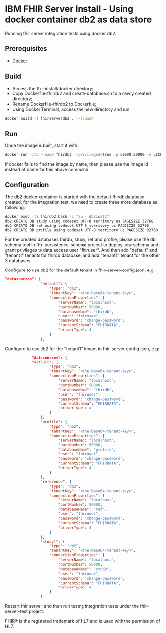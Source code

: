 # IBM FHIR Server Install - Using docker container db2 as data store

Running fhir server integration tests using docker db2.

## Prerequisites

- [Docker]

## Build
- Access the fhir-install/docker directory;
- Copy Dockerfile-fhirdb2 and create-database.sh to a newly created directory;
- Rename Dockerfile-fhirdb2 to Dockerfile;
- Using Docker Terminal, access the new directory and run:

```sh
docker build -t fhirserverdb2 . --squash
```
## Run
 
Once the image is built, start it with:

```sh
docker run -itd --name fhirdb2 --privileged=true -p 50000:50000 -e LICENSE=accept -e DB2INST1_PASSWORD=change-password -v /db2 -rm fhirserverdb2
```
if docker fails to find the image by name, then please use the image id instead of name for this above command.

## Configuration

The db2 docker container is started with the default fhirdb database created, for the integration test, we need to create three more database as following:

```sh
docker exec -ti fhirdb2 bash -c "su - db2inst1"
db2 CREATE DB study using codeset UTF-8 territory us PAGESIZE 32768
db2 CREATE DB ref using codeset UTF-8 territory us PAGESIZE 32768
db2 CREATE DB profile using codeset UTF-8 territory us PAGESIZE 32768
```
For the created databases fhirdb, study, ref and profile, please use the db schema tool in fhir-persistence-schema project to deploy new schema and grant privileges to data access user "fhiruser". And then add "default" and "tenant1" tenants for fhirdb database, and add "tenant1" tenant for the other 3 databases.  

Configure to use db2 for the default tenant in fhir-server-config.json, e.g:

```json
"datasources": {
                "default": {
                    "type": "db2",
                    "tenantKey": "<the-base64-tenant-key>",
                    "connectionProperties": {
                        "serverName": "localhost",
                        "portNumber": 50000,
                        "databaseName": "fhirdb",
                        "user": "fhiruser",
                        "password": "change-password",
                        "currentSchema": "FHIRDATA",
                        "driverType": 4
                    }
                },
```

Configure to use db2 for the "tenant1" tenant in fhir-server-config.json, e.g:

```json
			"datasources": {
			"default": {
                    "type": "db2",
                    "tenantKey": "<the-base64-tenant-key>",
                    "connectionProperties": {
                        "serverName": "localhost",
                        "portNumber": 50000,
                        "databaseName": "fhirdb",
                        "user": "fhiruser",
                        "password": "change-password",
                        "currentSchema": "FHIRDATA",
                        "driverType": 4
                    }
                },
				"profile": {
					"type": "db2",
                    "tenantKey": "<the-base64-tenant-key>",
                    "connectionProperties": {
                        "serverName": "localhost",
                        "portNumber": 50000,
                        "databaseName": "profile",
                        "user": "fhiruser",
                        "password": "change-password",
                        "currentSchema": "FHIRDATA",
                        "driverType": 4
					}
				},
				"reference": {
					"type": "db2",
                    "tenantKey": "<the-base64-tenant-key>",
                    "connectionProperties": {
                        "serverName": "localhost",
                        "portNumber": 50000,
                        "databaseName": "ref",
                        "user": "fhiruser",
                        "password": "change-password",
                        "currentSchema": "FHIRDATA",
                        "driverType": 4
					}
				},
				"study1": {
					"type": "db2",
                    "tenantKey": "<the-base64-tenant-key>",
                    "connectionProperties": {
                        "serverName": "localhost",
                        "portNumber": 50000,
                        "databaseName": "study",
                        "user": "fhiruser",
                        "password": "change-password",
                        "currentSchema": "FHIRDATA",
                        "driverType": 4
					}
				}
```

Restart fhir server, and then run testng integration tests under the fhir-server-test project.

FHIR® is the registered trademark of HL7 and is used with the permission of HL7.

[Docker]: <http://docker.com>
